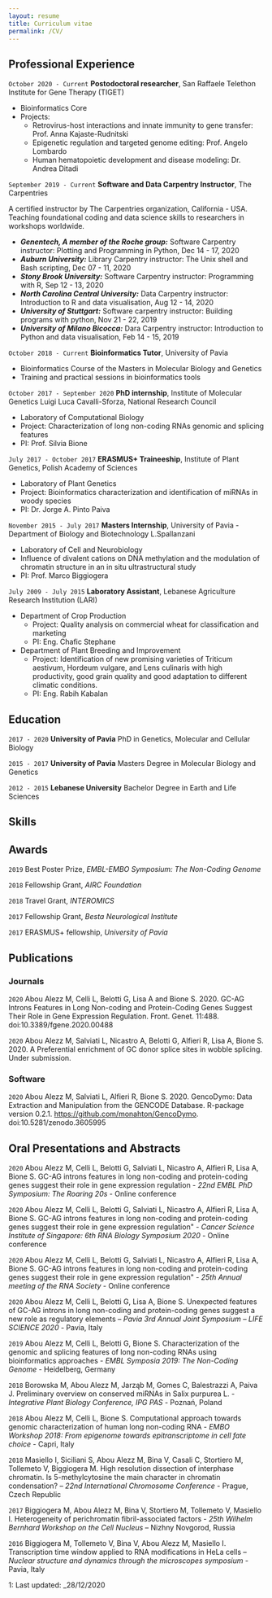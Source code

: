 ```yaml
---
layout: resume
title: Curriculum vitae
permalink: /CV/
---
```

## Professional Experience

`October 2020 - Current`
__Postodoctoral researcher__, San Raffaele Telethon Institute for Gene Therapy (TIGET)

- Bioinformatics Core
- Projects:
    - Retrovirus-host interactions and innate immunity to gene transfer: Prof. Anna Kajaste-Rudnitski
    - Epigenetic regulation and targeted genome editing: Prof. Angelo Lombardo
    - Human hematopoietic development and disease modeling: Dr. Andrea Ditadi

`September 2019 - Current`
__Software and Data Carpentry Instructor__, The Carpentries 

A certified instructor by The Carpentries organization, California - USA. Teaching foundational coding and data science skills to researchers in workshops worldwide.
- ***Genentech, A member of the Roche group:*** Software Carpentry instructor: Plotting and Programming in Python, Dec 14 - 17, 2020
- ***Auburn University:*** Library Carpentry instructor: The Unix shell and Bash scripting, Dec 07 - 11, 2020
- ***Stony Brook University:*** Software Carpentry instructor: Programming with R, Sep 12 - 13, 2020
- ***North Carolina Central University:*** Data Carpentry instructor: Introduction to R and data visualisation, Aug 12 - 14, 2020
- ***University of Stuttgart:*** Software carpentry instructor: Building programs with python, Nov 21 - 22, 2019
- ***University of Milano Bicocca:*** Dara Carpentry instructor: Introduction to Python and data visualisation, Feb 14 - 15, 2019

`October 2018 - Current`
__Bioinformatics Tutor__, University of Pavia

- Bioinformatics Course of the Masters in Molecular Biology and Genetics
- Training and practical sessions in bioinformatics tools

`October 2017 - September 2020`
__PhD internship__, Institute of Molecular Genetics Luigi Luca Cavalli-Sforza, National Research Council

- Laboratory of Computational Biology
- Project: Characterization of long non-coding RNAs genomic and splicing features
- PI: Prof. Silvia Bione

`July 2017 - October 2017`
__ERASMUS+ Traineeship__, Institute of Plant Genetics, Polish Academy of Sciences

- Laboratory of Plant Genetics
- Project: Bioinformatics characterization and identification of miRNAs in woody species
- PI: Dr. Jorge A. Pinto Paiva

`November 2015 - July 2017`
__Masters Internship__, University of Pavia - Department of Biology and Biotechnology L.Spallanzani

- Laboratory of Cell and Neurobiology
- Influence of divalent cations on DNA methylation and the modulation of chromatin structure in an in situ ultrastructural study
- PI: Prof. Marco Biggiogera

`July 2009 - July 2015`
__Laboratory Assistant__, Lebanese Agriculture Research Institution (LARI) 

- Department of Crop Production
    - Project: Quality analysis on commercial wheat for classification and marketing
    - PI: Eng. Chafic Stephane
- Department of Plant Breeding and Improvement
    - Project: Identification of new promising varieties of Triticum aestivum, Hordeum vulgare, and Lens culinaris with high productivity, good grain quality and good adaptation to different climatic conditions.
    - PI: Eng. Rabih Kabalan

## Education

`2017 - 2020`
__University of Pavia__
PhD in Genetics, Molecular and Cellular Biology

`2015 - 2017`
__University of Pavia__
Masters Degree in Molecular Biology and Genetics

`2012 - 2015`
__Lebanese University__
Bachelor Degree in Earth and Life Sciences

## Skills

## Awards

`2019`
Best Poster Prize, _EMBL-EMBO Symposium: The Non-Coding Genome_

`2018`
Fellowship Grant, _AIRC Foundation_

`2018`
Travel Grant, _INTEROMICS_

`2017`
Fellowship Grant, _Besta Neurological Institute_

`2017`
ERASMUS+ fellowship, _University of Pavia_

## Publications

### Journals

`2020`
Abou Alezz M, Celli L, Belotti G, Lisa A and Bione S. 2020. GC-AG Introns Features in Long Non-coding and Protein-Coding Genes
Suggest Their Role in Gene Expression Regulation. Front. Genet. 11:488. doi:10.3389/fgene.2020.00488

`2020`
Abou Alezz M, Salviati L, Nicastro A, Belotti G, Alfieri R, Lisa A, Bione S. 2020. A Preferential enrichment of GC donor splice sites in
wobble splicing. Under submission.

### Software

`2020`
Abou Alezz M, Salviati L, Alfieri R, Bione S. 2020. GencoDymo: Data Extraction and Manipulation from the GENCODE Database.
R-package version 0.2.1. https://github.com/monahton/GencoDymo. doi:10.5281/zenodo.3605995


## Oral Presentations and Abstracts

`2020`
Abou Alezz M, Celli L, Belotti G, Salviati L, Nicastro A, Alfieri R, Lisa A, Bione S. GC-AG introns features in long non-coding and
protein-coding genes suggest their role in gene expression regulation - _22nd EMBL PhD Symposium: The Roaring 20s_ - Online
conference

`2020`
Abou Alezz M, Celli L, Belotti G, Salviati L, Nicastro A, Alfieri R, Lisa A, Bione S. GC-AG introns features in long non-coding and
protein-coding genes suggest their role in gene expression regulation" - _Cancer Science Institute of Singapore: 6th RNA Biology Symposium 2020_ - Online
conference

`2020`
Abou Alezz M, Celli L, Belotti G, Salviati L, Nicastro A, Alfieri R, Lisa A, Bione S. GC-AG introns features in long non-coding and
protein-coding genes suggest their role in gene expression regulation" - _25th Annual meeting of the RNA Society_ - Online
conference

`2020`
Abou Alezz M, Celli L, Belotti G, Lisa A, Bione S. Unexpected features of GC-AG introns in long non-coding and protein-coding
genes suggest a new role as regulatory elements – _Pavia 3rd Annual Joint Symposium – LIFE SCIENCE 2020_ - Pavia, Italy

`2019`
Abou Alezz M, Celli L, Belotti G, Bione S. Characterization of the genomic and splicing features of long non-coding RNAs using
bioinformatics approaches - _EMBL Symposia 2019: The Non-Coding Genome_ - Heidelberg, Germany

`2018`
Borowska M, Abou Alezz M, Jarząb M, Gomes C, Balestrazzi A, Paiva J. Preliminary overview on conserved miRNAs in Salix
purpurea L. - _Integrative Plant Biology Conference, IPG PAS_ - Poznań, Poland

`2018`
Abou Alezz M, Celli L, Bione S. Computational approach towards genomic characterization of human long non-coding RNA -
_EMBO Workshop 2018: From epigenome towards epitranscriptome in cell fate choice_ - Capri, Italy

`2018`
Masiello I, Siciliani S, Abou Alezz M, Bina V, Casali C, Stortiero M, Tollemeto V, Biggiogera M. High resolution dissection of
interphase chromatin. Is 5-methylcytosine the main character in chromatin condensation? – _22nd International Chromosome
Conference_ - Prague, Czech Republic

`2017`
Biggiogera M, Abou Alezz M, Bina V, Stortiero M, Tollemeto V, Masiello I. Heterogeneity of perichromatin fibril-associated factors -
_25th Wilhelm Bernhard Workshop on the Cell Nucleus_ – Nizhny Novgorod, Russia

`2016`
Biggiogera M, Tollemeto V, Bina V, Abou Alezz M, Masiello I. Transcription time window applied to RNA modifications in HeLa cells
– _Nuclear structure and dynamics through the microscopes symposium_ - Pavia, Italy

<a name="myfootnote1">1</a>: Last updated: _28/12/2020


